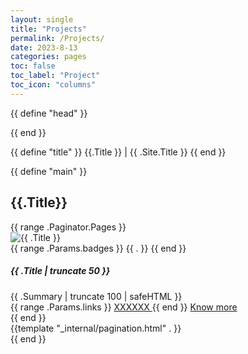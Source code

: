 ```yaml
---
layout: single
title: "Projects"
permalink: /Projects/
date: 2023-8-13
categories: pages
toc: false
toc_label: "Project"
toc_icon: "columns"
---
```


{{ define "head" }}
<meta name="description" content="{{ .Title }} of {{ .Site.Title }}">
<link rel="stylesheet" href="{{ .Site.Params.staticPath }}/css/projects.css" media="all">

<!-- fontawesome -->
<script defer src="{{ .Site.Params.staticPath }}/fontawesome-5/all-5.15.4.js"></script>
{{ end }}

{{ define "title" }}
{{.Title }} | {{ .Site.Title }}
{{ end }}

{{ define "main" }}
<div class="container pt-5" id="projects">
    <h2 class="text-center pb-2">{{.Title}}</h2>
    <div class="row">
        {{ range .Paginator.Pages }}
        <div class="col-lg-4 col-md-6 my-3">
            <div class="card my-3 h-100" title="{{ .Title }}">
                <div class="card-head">
                    <img class="card-img-top" src="{{ .Params.image }}" alt="{{ .Title }}">
                </div>
                <div class="card-body bg-transparent p-3">
                    <div class="pb-2 bg-transparent">
                        {{ range .Params.badges }}
                        <span class="badge badge-secondary">{{ . }}</span>
                        {{ end }}
                    </div>
                    <h5 class="card-title bg-transparent">{{ .Title | truncate 50 }}</h5>
                    <div class="card-text bg-transparent secondary-font">
                        {{ .Summary | truncate 100 | safeHTML }}
                    </div>
                </div>
                <div class="card-footer py-3">
                    {{ range .Params.links }}
                    <span class="m-1 mx-2">
                        <a href="{{ .url }}" target="_blank">
                            <i class="{{ .icon }}"></i>
                            XXXXXX
                        </a>
                    </span>
                    {{ end }}
                    <span class="float-end">
                        <a class="btn btn-sm" href="{{ .RelPermalink }}">
                            Know more
                        </a>
                    </span>
                </div>
            </div>
        </div>
        {{ end }}
        <div class="row justify-content-center">
            <div class="col-auto m-3">
                {{template "_internal/pagination.html" . }}
            </div>
        </div>
    </div>
</div>
{{ end }}